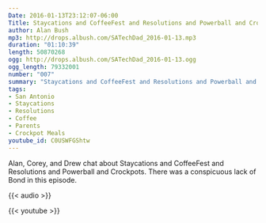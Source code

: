 ```yaml
---
Date: 2016-01-13T23:12:07-06:00
Title: Staycations and CoffeeFest and Resolutions and Powerball and Crockpots
author: Alan Bush
mp3: http://drops.albush.com/SATechDad_2016-01-13.mp3
duration: "01:10:39"
length: 50870268
ogg: http://drops.albush.com/SATechDad_2016-01-13.ogg
ogg_length: 79332001
number: "007"
summary: "Staycations and CoffeeFest and Resolutions and Powerball and Crockpots"
tags:
- San Antonio
- Staycations
- Resolutions
- Coffee
- Parents
- Crockpot Meals
youtube_id: C0USWFGShtw
---
```


Alan, Corey, and Drew chat about Staycations and CoffeeFest and Resolutions and Powerball and Crockpots. There was a conspicuous lack of Bond in this episode. 

<!--more-->

{{< audio >}}

{{< youtube >}}
